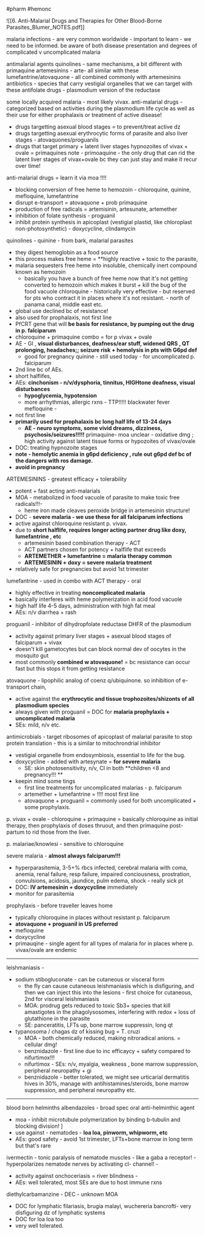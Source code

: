 #pharm #hemonc 

![[6. Anti-Malarial Drugs and Therapies for Other Blood-Borne Parasites_Blumer_NOTES.pdf]]

malaria infections - are very common worldwide - important to learn - we need to be informed. 
be aware of both disease presentation and degrees of complicated v uncomplicated malaria 

antimalarial agents
quinolines - same mechanisms, a bit different with primaquine 
artemesinins - arte- all similar with these
lumefantrine/atovaquone - all combined commonly with artemesinins
antibiotics - species that carry vestigial organelles that we can target with these
antifolate drugs - plasmodium version of the reductase 

some locally acquired malaria - most likely vivax. 
anti-malarial drugs - categorized based on activities during the plasmodium life cycle as well as their use for either prophalaxis or treatment of active disease! 
- drugs targetting asexual blood stages = to prevent/treat active dz 
- drugs targetting asexual erythrocytic forms of parasite and also liver stages  - atovaquones/proguanils 
- drugs that target primary + latent liver stages hypnozoites of vivax + ovale = primaquines 
note - primoaquine - the only drug that can rid the latent liver stages of vivax+ovale bc they can just stay and make it recur over time! 

anti-malarial drugs = learn it via moa !!!!
- blocking conversion of free heme to hemozoin - chloroquine, quinine, mefloquine, lumefantrine 
- disrupt e-transport = atovaquone + prob primaquine
- production of free radicals = artemisinin, artesunate, artemether
- inhibition of folate synthesis - proguanil 
- inhibit protein synthesis in apicoplast (vestigial plastid, like chloroplast non-photosynthetic) - doxycycline, clindamycin 

quinolines - quinine - from bark, malarial parasites
- they digest hemoglobin as a food source
- this process makes free heme = **highly reactive + toxic to the parasite, 
- malaria sequesters free heme into insoluble, chemically inert compound known as hemozoin
	- basically you have a bunch of free heme now that it's not getting converted to hemozoin which makes it burst + kill the bug of the food vacuole 
chloroquine - historically very effective - but reserved for pts who contract it in places where it's not resistant. - north of panama canal, middle east etc. 
- global use declined bc of resistance! 
- also used for prophalaxis, not first line 
- PfCRT gene that will **be basis for resistance, by pumping out the drug in p. falciparum**
- chloroquine + primaquine combo = for p vivax + ovale 
- AE - GI , **visual disturbances, deafness/ear stuff, widened QRS , QT prolonging, headaches;; seizure risk + hemolysis in pts with G6pd def**
	- good for pregnancy 
quinine - still used today - for uncomplicated p. falciparum 
- 2nd line bc of AEs. 
- short halflifes, 
- AEs: **cinchonism - n/v/dysphoria, tinnitus, HIGHtone deafness, visual disturbances**
	- **hypoglycemia, hypotension**
	- more arrhythmias, allergic rxns - TTP!!!!! blackwater fever 
mefloquine - 
- not first line 
- **primarily used for prophalaxis bc long half life of 13-24 days**
	- **AE - neuro symptoms, some vivid dreams, dizziness, psychosis/seizures!!!!!**
primaquine- moa unclear - oxidative dmg ; high activity against latent tissue forms or hypozoites of vivax/ovale 
- DOC: treating hypnozoite stages
- **note - hemolytic anemia in g6pd deficiency , rule out g6pd def bc of the dangers with ros damage.**
- **avoid in pregnancy**

ARTEMESININS - greatest efficacy + tolerability 
- potent + fast acting anti-malarials 
- MOA - metabolized in food vacuole of parasite to make toxic free radicals!!!- 
	- heme iron made cleaves peroxide bridge in artemesinin structure! 
- DOC - **severe malaria - we use these for all falciparum infections**
- active against chloroquine resistant p. vivax. 
- due to **short halflife, requires longer acting partner drug like doxy, lumefantrine , etc**
	- artemesinin based combination therapy - ACT
	- ACT partners chosen for potency + halflife that exceeds
	- **ARTEMETHER + lumefantrine = malaria therapy common**
	- **ARTEMESININ + doxy = severe malaria treatment**
- relatively safe for pregnancies but avoid 1st trimester

lumefantrine - used in combo with ACT therapy - oral 
- highly effective in treating **noncomplicated malaria**
- basically interferes with heme polymerization in acid food vacuole 
- high half life 4-5 days, administration with high fat meal 
- AEs: n/v diarrhea + rash 

proguanil - inhibitor of dihydropfolate reductase DHFR of the plasmodium 
- activity against primary liver stages + asexual blood stages of falciparum + vivax 
- doesn't kill gametocytes but can block normal dev of oocytes in the mosquito gut 
- most commonly **combined w atovaquone!** = bc resistance can occur fast but this stops it from getting resistance 

atovaquone - lipophilic analog of coenz q/ubiquinone. so inhibition of e-transport chain, 
- active against the **erythrocytic and tissue trophozoites/shizonts of all plasmodium species**
- always given with proguanil = DOC for **malaria prophylaxis + uncomplicated malaria**
- SEs: mild, n/v etc. 

antimicrobials - target ribosomes of apicoplast of malarial parasite to stop protein translation - this is a similar to mitochrondrial inhibitor 
- vestigial organelle from endosymbiosis, essential to life for the bug. 
- doxycycline - added with artesynate = **for severe malaria**
	- SE: skin photosensitivity, n/v, CI in both **children <8 and pregnancy!!! **
- keepin mind some tings
	- first line treatments for uncomplicated malarias - p. falciparum 
	- artemether + lumefantrine = !!!! most first line 
	- atovaquone + proguanil = commonly used for both uncomplicated + some prophylaxis. 

p. vivax + ovale - chloroquine + primaquine = basically chloroquine as initial therapy, then prophylaxis of doses thruout, and then primaquine post-partum to rid those from the liver. 

p. malariae/knowlesi - sensitive to chloroquine 

severe malaria - **almost always falciparum!!!**
- hyperparasitemia, 3-5+% rbcs infected, cerebral malaria with coma, anemia, renal failure, resp failure, impaired conciousness, prostration, convulsions, acidosis, jaundice, pulm edema, shock - really sick pt
- DOC: **IV artemesinin + doxycycline** immediately 
- monitor for parasitemia 

prophylaxis - before traveller leaves home 
- typically chloroquine in places without resistant p. falciparum
- **atovaquone + proguanil in US preferred**
- mefloquine 
- doxycycline 
- primauqine - single agent for all types of malaria for in places where p. vivax/ovale are endemic 
---

leishmaniasis - 
- sodium stibogluconate - can be cutaneous or visceral form
	- the fly can cause cutaneous leishmaniasis which is disfiguring, and then we can inject this into the lesions - first choice for cutaneous, 2nd for visceral leishmaniasis 
	- MOA: prodrug gets reduced to toxic Sb3+ species that kill amastigotes in the phagolysosomes, interfering with redox + loss of glutathione in the parasite 
	- SE: panceratitis, LFTs up, bone marrow suppressin, long qt 
- typanosoma / chagas dz of kissing bug = T. cruzi 
	- MOA - both chemically reduced, making nitroradical anions. = cellular dmg! 
	- benznidazole - first line due to inc efficaycy + safety compared to nifurtimox!!!
	- nifurtimox - SEs: n/v, myalgia, weakness , bone marrow suppression, peripheral neuropathy + gi 
	- benznidazole - better tolerated, we might see urticarial dermatitis hives in 30%, manage with antihistamines/steroids, bone marrow suppression, and peripheral neuropathy etc. 

---
blood born helminths
albendazoles - broad spec oral anti-helminthic agent
- moa - inhibit microtubule polymerization by binding b-tubulin and blocking division! ]
- use against - nematodes - **loa loa, pinworm, whipworm, etc**
- AEs: good safety - avoid 1st trimester, LFTs+bone marrow in long term but that's rare 

ivermectin - tonic paralysis of nematode muscles - like a gaba a receptor! - hyperpolarizes nematode nerves by activating cl- channel! - 
- activity against onchoceriasis = river blindness - 
- AEs: well tolerated, most SEs are due to host immune rxns 

diethylcarbamanzine - DEC - unknown MOA
- DOC for lymphatic filariasis, brugia malayi, wuchereria bancrofti- very disfiguring dz of lymphatic systems
- DOC for loa loa too 
- very well tolerated. 